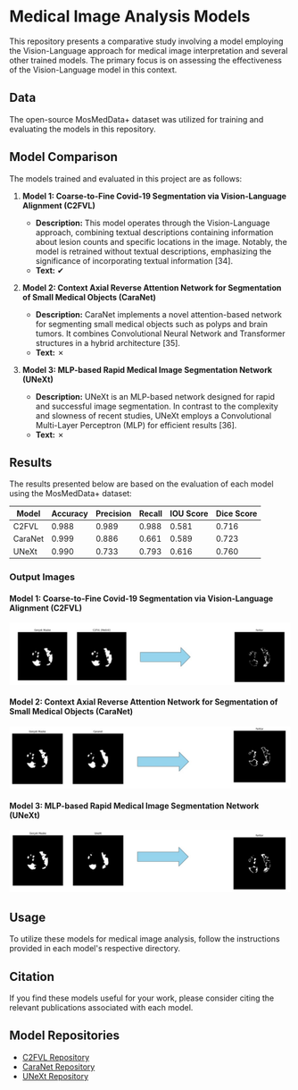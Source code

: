 # Medical Image Analysis Models

This repository presents a comparative study involving a model employing the Vision-Language approach for medical image interpretation and several other trained models. The primary focus is on assessing the effectiveness of the Vision-Language model in this context.

## Data

The open-source MosMedData+ dataset was utilized for training and evaluating the models in this repository.

## Model Comparison

The models trained and evaluated in this project are as follows:

1. **Model 1: Coarse-to-Fine Covid-19 Segmentation via Vision-Language Alignment (C2FVL)**
   - **Description:** This model operates through the Vision-Language approach, combining textual descriptions containing information about lesion counts and specific locations in the image. Notably, the model is retrained without textual descriptions, emphasizing the significance of incorporating textual information [34].
   - **Text:** ✔

2. **Model 2: Context Axial Reverse Attention Network for Segmentation of Small Medical Objects (CaraNet)**
   - **Description:** CaraNet implements a novel attention-based network for segmenting small medical objects such as polyps and brain tumors. It combines Convolutional Neural Network and Transformer structures in a hybrid architecture [35].
   - **Text:** ✗
3. **Model 3: MLP-based Rapid Medical Image Segmentation Network (UNeXt)**
   - **Description:** UNeXt is an MLP-based network designed for rapid and successful image segmentation. In contrast to the complexity and slowness of recent studies, UNeXt employs a Convolutional Multi-Layer Perceptron (MLP) for efficient results [36].
   - **Text:** ✗
     
## Results

The results presented below are based on the evaluation of each model using the MosMedData+ dataset:

| Model | Accuracy | Precision| Recall | IOU Score | Dice Score |
|-------|-----------|--------|----------|-----------|------------|
| C2FVL | 0.988     | 0.989   | 0.988    | 0.581     | 0.716       |
| CaraNet |0.999 | 	0.886	| 0.661| 	0.589	| 0.723
| UNeXt | 0.990|	0.733	|0.793|	0.616|	0.760 |

### Output Images

#### Model 1: Coarse-to-Fine Covid-19 Segmentation via Vision-Language Alignment (C2FVL)
![C2FVL Output 1](./images/c2fvl_output1.jpg)


#### Model 2: Context Axial Reverse Attention Network for Segmentation of Small Medical Objects (CaraNet)
![CaraNet Output 1](./images/caranet_output1.jpg)


#### Model 3: MLP-based Rapid Medical Image Segmentation Network (UNeXt)
![UNeXt Output 1](./images/unext_output1.jpg)


## Usage

To utilize these models for medical image analysis, follow the instructions provided in each model's respective directory.

## Citation

If you find these models useful for your work, please consider citing the relevant publications associated with each model.

## Model Repositories

- [C2FVL Repository](https://github.com/HUANGLIZI/C2FVL)
- [CaraNet Repository](https://github.com/AngeLouCN/CaraNet)
- [UNeXt Repository](https://github.com/jeya-maria-jose/UNeXt-pytorch)
